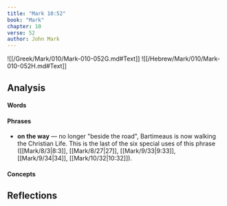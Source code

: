 ```yaml
---
title: "Mark 10:52"
book: "Mark"
chapter: 10
verse: 52
author: John Mark
---
```

![[/Greek/Mark/010/Mark-010-052G.md#Text]]
![[/Hebrew/Mark/010/Mark-010-052H.md#Text]]

## Analysis

#### Words

#### Phrases
- **on the way** — no longer "beside the road", Bartimeaus is now walking the Christian Life.  This is the last of the six special uses of this phrase ([[Mark/8/3|8:3]], [[Mark/8/27|27]], [[Mark/9/33|9:33]], [[Mark/9/34|34]], [[Mark/10/32|10:32]]).

#### Concepts

## Reflections
